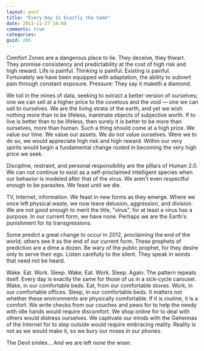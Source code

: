 ```yaml
---
layout: post
title: "Every Day Is Exactly the Same"
date: 2011-11-27 18:08
comments: true
categories:
guid: 205
---
```


Comfort Zones are a dangerous place to lie. They deceive, they thwart. They promise consistency and predictability at the cost of high risk and high reward. Life is painful. Thinking is painful. Existing is painful. Fortunately we have been equipped with adaptation, the ability to subvert pain through constant exposure. Pressure: They say it maketh a diamond.

We toil in the mines of data, seeking to extract a better version of ourselves; one we can sell at a higher price to the covetous and the void — one we can sell to ourselves. We are the living strata of the earth, and yet we wish nothing more than to be lifeless, inanimate objects of subjective worth. If to live is better than to be lifeless, then surely it is better to be more than ourselves, more than human. Such a thing should come at a high price. We value our time. We value our assets. We do not value ourselves. Were we to do so, we would appreciate high risk and high reward. Within our very spirits would begin a fundamental change rooted in becoming the very high price we seek.

Discipline, restraint, and personal responsibility are the pillars of Human 2.0. We can not continue to exist as a self-proclaimed intelligent species when our behavior is modeled after that of the virus. We aren't even respectful enough to be parasites. We feast until we die.

TV, Internet, information. We feast in new forms as they emerge. Where we once left physical waste, we now leave delusion, aggression, and division. We are not good enough to merit the title, "virus", for at least a virus has a purpose. In our current form, we have none. Perhaps we are the Earth's punishment for its transgressions.

Some predict a great change to occur in 2012, proclaiming the end of the world; others see it as the end of our current form. These prophets of prediction are a dime a dozen. Be wary of the public prophet, for they desire only to serve their ego. Listen carefully to the silent. They speak in words that need not be heard.

Wake. Eat. Work. Sleep. Wake. Eat. Work. Sleep. Again. The pattern repeats itself. Every day is exactly the same for those of us in a sick-cycle carousel. Wake, in our comfortable beds. Eat, from our comfortable stoves. Work, in our comfortable offices. Sleep, in our comfortable beds. It matters not whether these environments are physically comfortable. If it is routine, it is a comfort. We write checks from our couches and pews for to help the needy with idle hands would require discomfort. We shop online for to deal with others would distress ourselves. We captivate our minds with the Gehennas of the Internet for to step outside would require embracing reality. Reality is not as we would make it, so we bury our noses in our phones.

The Devil smiles... And we are left none the wiser.